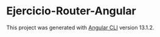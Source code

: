 # Ejercicio-Router-Angular

This project was generated with [Angular CLI](https://github.com/angular/angular-cli) version 13.1.2.
